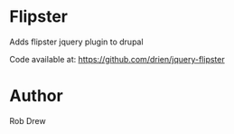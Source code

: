 Flipster
=============

Adds flipster jquery plugin to drupal

Code available at:
https://github.com/drien/jquery-flipster


Author
======
Rob Drew
